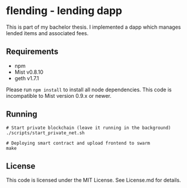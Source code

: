 # flending - lending dapp

This is part of my bachelor thesis. I implemented a dapp which manages lended
items and associated fees.

## Requirements

* npm
* Mist v0.8.10
* geth v1.7.1

Please run `npm install` to install all node dependencies.
This code is incompatible to Mist version 0.9.x or newer.

## Running

```
# Start private blockchain (leave it running in the background)
./scripts/start_private_net.sh

# Deploying smart contract and upload frontend to swarm
make
```

## License

This code is licensed under the MIT License. See License.md for details.
